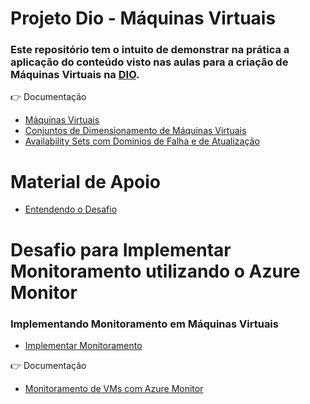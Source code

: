 
# Projeto Dio - Máquinas Virtuais

### Este repositório tem o intuito de demonstrar na prática a aplicação do conteúdo visto nas aulas para a criação de Máquinas Virtuais na [DIO](https://www.dio.me/).

👉 Documentação
- [Máquinas Virtuais](https://azure.microsoft.com/pt-br/products/virtual-machines)
- [Conjuntos de Dimensionamento de Máquinas Virtuais](https://learn.microsoft.com/pt-br/azure/virtual-machine-scale-sets/tutorial-create-and-manage-cli)
- [Availability Sets com Dominios de Falha e de Atualização](https://learn.microsoft.com/pt-br/azure/virtual-machines/availability?WT.mc_id=UI_empg)

# Material de Apoio
- [Entendendo o Desafio](https://github.com/breiaudemy/dio-git-e-github/blob/cc2c19efd510e412b5f207784ef57794c02c673b/images/DIO%20_%20entendendo%20o%20desafio.pdf)

# Desafio para Implementar Monitoramento utilizando o Azure Monitor
### Implementando Monitoramento em Máquinas Virtuais
- [Implementar Monitoramento](https://github.com/breiaudemy/dio-git-e-github/blob/46518fd30c8c3bc1f5f46d341bf38101687d4879/images/Implementar%20Monitoramento.pdf)
  
👉 Documentação
- [Monitoramento de VMs com Azure Monitor](https://learn.microsoft.com/pt-br/azure/virtual-machines/monitor-vm)
